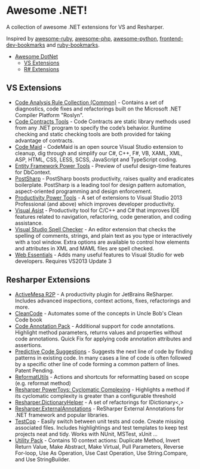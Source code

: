 # Awesome .NET!

A collection of awesome .NET extensions for VS and Resharper.

Inspired by [awesome-ruby](https://github.com/markets/awesome-ruby), [awesome-php](https://github.com/ziadoz/awesome-php), [awesome-python](https://github.com/vinta/awesome-python), [frontend-dev-bookmarks](https://github.com/dypsilon/frontend-dev-bookmarks) and [ruby-bookmarks](https://github.com/dreikanter/ruby-bookmarks).

* [Awesome DotNet](#awesome-dotnet)
  * [VS Extensions](#vs-extensions)
  * [R# Extensions](#resharper-extensions)

## VS Extensions

* [Code Analysis Rule Collection (Common)](http://visualstudiogallery.msdn.microsoft.com/ba1eece5-edbc-4543-aa1f-f567dadab79b) - Contains a set of diagnostics, code fixes and refactorings built on the Microsoft .NET Compiler Platform "Roslyn".
* [Code Contracts Tools](http://visualstudiogallery.msdn.microsoft.com/1ec7db13-3363-46c9-851f-1ce455f66970) - Code Contracts are static library methods used from any .NET program to specify the code’s behavior. Runtime checking and static checking tools are both provided for taking advantage of contracts.
* [Code Maid](http://visualstudiogallery.msdn.microsoft.com/76293c4d-8c16-4f4a-aee6-21f83a571496) - CodeMaid is an open source Visual Studio extension to cleanup, dig through and simplify our C#, C++, F#, VB, XAML, XML, ASP, HTML, CSS, LESS, SCSS, JavaScript and TypeScript coding.
* [Entity Framework Power Tools](http://visualstudiogallery.msdn.microsoft.com/72a60b14-1581-4b9b-89f2-846072eff19d) - Preview of useful design-time features for DbContext.
* [PostSharp](http://visualstudiogallery.msdn.microsoft.com/a058d5d3-e654-43f8-a308-c3bdfdd0be4a) - PostSharp boosts productivity, raises quality and eradicates boilerplate. PostSharp is a leading tool for design pattern automation, aspect-oriented programming and design enforcement.
* [Productivity Power Tools](http://visualstudiogallery.msdn.microsoft.com/dbcb8670-889e-4a54-a226-a48a15e4cace) - A set of extensions to Visual Studio 2013 Professional (and above) which improves developer productivity.
* [Visual Asist](http://visualstudiogallery.msdn.microsoft.com/D6678A1F-C700-4532-8C5E-A799D875063D) - Productivity tool for C/C++ and C# that improves IDE features related to navigation, refactoring, code generation, and coding assistance.
* [Visual Studio Spell Checker](http://visualstudiogallery.msdn.microsoft.com/a23de100-31a1-405c-b4b7-d6be40c3dfff) - An editor extension that checks the spelling of comments, strings, and plain text as you type or interactively with a tool window. Extra options are available to control how elements and attributes in XML and MAML files are spell checked.
* [Web Essentials](http://visualstudiogallery.msdn.microsoft.com/56633663-6799-41d7-9df7-0f2a504ca361) - Adds many useful features to Visual Studio for web developers. Requires VS2013 Update 3

## Resharper Extensions

* [ActiveMesa R2P](https://resharper-plugins.jetbrains.com/packages/R2P/) - A productivity plugin for JetBrains ReSharper. Includes advanced inspections, context actions, fixes, refactorings and more.
* [CleanCode](https://resharper-plugins.jetbrains.com/packages/CleanCode/) - Automates some of the concepts in Uncle Bob's Clean Code book
* [Code Annotation Pack](https://resharper-plugins.jetbrains.com/packages/CodeAnnotationPack/) - Additional support for code annotations. Highlight method parameters, returns values and properties without code annotations. Quick Fix for applying code annotation attributes and assertions.
* [Predictive Code Suggestions](https://resharper-plugins.jetbrains.com/packages/PredictiveCodeSuggestions/) - Suggests the next line of code by finding patterns in existing code. In many cases a line of code is often followed by a specific other line of code forming a common pattern of lines. Patent Pending.
* [ReformatUtils](https://resharper-plugins.jetbrains.com/packages/ReformatUtils/) - Actions and shortcuts for reformatting based on scope (e.g. reformat method)
* [Resharper PowerToys: Cyclomatic Complexing](https://resharper-plugins.jetbrains.com/packages/PowerToys.CyclomaticComplexity/) - Highlights a method if its cyclomatic complexity is greater than a configurable threshold
* [Resharper.DictionaryHelper](https://resharper-plugins.jetbrains.com/packages/ReSharper.DictionaryHelper/) - A set of refactorings for IDictionary<,>
* [Resharper.ExternalAnnotations](https://resharper-plugins.jetbrains.com/packages/ReSharper.ExternalAnnotations/) - ReSharper External Annotations for .NET framework and popular libraries.
* [TestCop](https://resharper-plugins.jetbrains.com/packages/Resharper.TestCop/) - Easily switch between unit tests and code. Create missing associated files. Includes highlightings and test templates to keep test projects neat and tidy. Works with NUnit, MSTest, xUnit ...
* [Utility Pack](https://resharper-plugins.jetbrains.com/packages/UtilityPack/) - Contains 10 context actions: Duplicate Method, Invert Return Value, Make Abstract, Make Virtual, Pull Parameters, Reverse For-loop, Use As Operation, Use Cast Operation, Use String.Compare, and Use StringBuilder.
